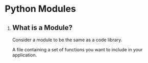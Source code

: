 # Python Modules
<!DOCTYPE html>
<html>
<body>
    <ol>
        <li>
            <h2>What is a Module?</h2>
            <p>Consider a module to be the same as a code library.</p>
            <p>A file containing a set of functions you want to include in your application.</p>
        </li>
    </ol>
</body>
</html>
